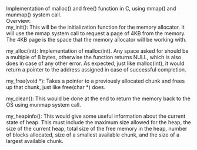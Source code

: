 Implementation of malloc() and free() function in C, using mmap() and munmap() system call. \
Overview: \
my_init(): This will be the initialization function for the memory allocator. It will use the mmap system call to request a page of 4KB from the memory.
The 4KB page is the space that the memory allocator will be working with. 

my_alloc(int): Implementation of malloc(int). Any space asked for should be a multiple of 8 bytes, otherwise the function returns NULL, which is also does in case
of any other error. As expected, just like malloc(int), it would return a pointer to the address assigned in case of successful completion. 

my_free(void *): Takes a pointer to a previously allocated chunk and frees up that chunk, just like free(char *) does. 

my_clean(): This would be done at the end to return the memory back to the OS using munmap system call. 

my_heapinfo(): This would give some useful information about the current state of heap. This must include the maximum size allowed for the heap,
the size of the current heap, total size of the free memory in the heap, number of blocks allocated, size of a smallest available chunk,
and the size of a largest available chunk.
